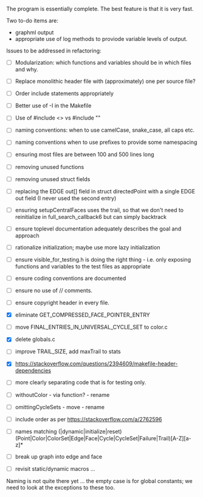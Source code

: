 The program is essentially complete. The best feature is that it is very fast.

Two to-do items are:
- graphml output
- appropriate use of log methods to proviode variable levels of output.

Issues to be addressed in refactoring:
- [ ] Modularization: which functions and variables should be in which files and why.
- [ ] Replace monolithic header file with (approximately) one per source file?
- [ ] Order include statements appropriately
- [ ] Better use of -I in the Makefile
- [ ] Use of #include <> vs #include ""
- [ ] naming conventions: when to use camelCase, snake_case, all caps etc.
- [ ] naming conventions when to use prefixes to provide some namespacing
- [ ] ensuring most files are between 100 and 500 lines long
- [ ] removing unused functions
- [ ] removing unused struct fields
- [ ] replacing the EDGE out[] field in struct directedPoint with a single EDGE out field (I never used the second entry)
- [ ] ensuring setupCentralFaces uses the trail, so that we don't need to reinitialize in full_search_callback6 but can simply backtrack
- [ ] ensure toplevel documentation adequately describes the goal and approach
- [ ] rationalize initialization; maybe use more lazy initialization
- [ ] ensure visible_for_testing.h is doing the right thing - i.e. only exposing functions and variables to the test files as appropriate
- [ ] ensure coding conventions are documented
- [ ] ensure no use of // comments.
- [ ] ensure copyright header in every file.
- [x] eliminate GET_COMPRESSED_FACE_POINTER_ENTRY
- [ ] move FINAL_ENTRIES_IN_UNIVERSAL_CYCLE_SET to color.c
- [x] delete globals.c
- [ ] improve TRAIL_SIZE, add maxTrail to stats
- [x] https://stackoverflow.com/questions/2394609/makefile-header-dependencies
- [ ] more clearly separating code that is for testing only.
- [ ] withoutColor - via function? - rename
- [ ] omittingCycleSets - move - rename
- [ ] include order as per https://stackoverflow.com/a/2762596
- [ ] names matching (|dynamic|initialize|reset)(Point|Color|ColorSet|Edge|Face|Cycle|CycleSet|Failure|Trail)[A-Z][a-z]*
- [ ] break up graph into edge and face
- [ ] revisit static/dynamic macros ...


Naming is not quite there yet ... the empty case is for global constants; we need to look at the exceptions
to these too.

